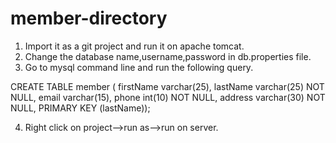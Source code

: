 # member-directory

1. Import it as a git project and run it on apache tomcat.
2. Change the database name,username,password in db.properties file.
3. Go to mysql command line and run the following query.


 CREATE TABLE member (
 firstName varchar(25),
 lastName varchar(25) NOT NULL,
 email varchar(15),
 phone int(10) NOT NULL,
 address varchar(30) NOT NULL,
 PRIMARY KEY (lastName));

4. Right click on project-->run as-->run on server.
